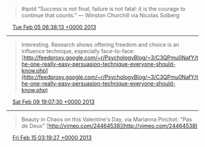 > #qotd “Success is not final, failure is not fatal: it is the courage to continue that counts.” — Winston Churchill via Nicolas Solberg

<img src="../../media/tweet.ico" width="12" /> [Tue Feb 05 06:38:13 +0000 2013](https://twitter.com/ChristopherA/status/298681919854497793)

----

> Interesting. Research shows offering freedom and choice is an influence technique, especially face-to-face:  [http://feedproxy.google.com/~r/PsychologyBlog/~3/C3QPmu0NafY/the-one-really-easy-persuasion-technique-everyone-should-know.php](http://feedproxy.google.com/~r/PsychologyBlog/~3/C3QPmu0NafY/the-one-really-easy-persuasion-technique-everyone-should-know.php)

<img src="../../media/tweet.ico" width="12" /> [Sat Feb 09 19:07:30 +0000 2013](https://twitter.com/ChristopherA/status/300320035400982530)

----

> Beauty in Chaos on this Valentine's Day, via Marianna Pinchot: "Pas de Deux" [http://vimeo.com/24464538](http://vimeo.com/24464538)

<img src="../../media/tweet.ico" width="12" /> [Fri Feb 15 03:19:27 +0000 2013](https://twitter.com/ChristopherA/status/302255776305647618)